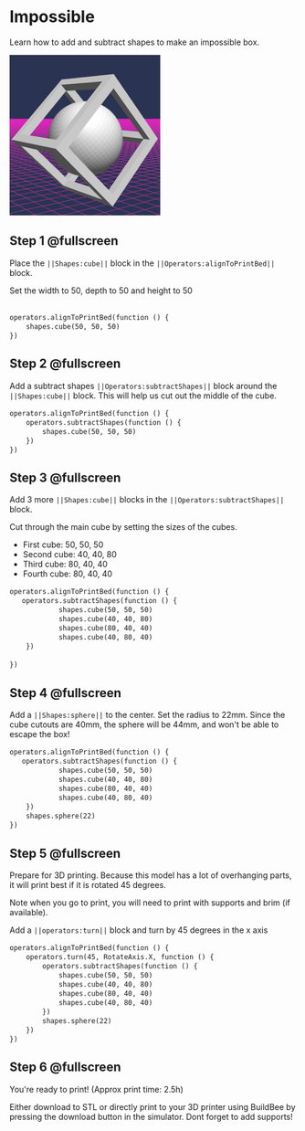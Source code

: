 # Impossible

Learn how to add and subtract shapes to make an impossible box.

![Make an impossible box](/docs/static/examples/impossible-box/project-image.png)



## Step 1 @fullscreen

Place the ``||Shapes:cube||`` block in the ``||Operators:alignToPrintBed||`` block.

Set the width to 50, depth to 50 and height to 50

```blocks

operators.alignToPrintBed(function () {
    shapes.cube(50, 50, 50)
})

```

## Step 2 @fullscreen

Add a subtract shapes ``||Operators:subtractShapes||`` block around the ``||Shapes:cube||`` block.  This will help us cut out the middle of the cube.

```blocks
operators.alignToPrintBed(function () {
    operators.subtractShapes(function () {
        shapes.cube(50, 50, 50)
    })
})
```

## Step 3 @fullscreen
Add 3 more ``||Shapes:cube||`` blocks in the ``||Operators:subtractShapes||`` block. 

Cut through the main cube by setting the sizes of the cubes.

* First cube: 50, 50, 50
* Second cube: 40, 40, 80
* Third cube: 80, 40, 40
* Fourth cube: 80, 40, 40


```blocks
operators.alignToPrintBed(function () {
   operators.subtractShapes(function () {
            shapes.cube(50, 50, 50)
            shapes.cube(40, 40, 80)
            shapes.cube(80, 40, 40)
            shapes.cube(40, 80, 40)
    })

})
```

## Step 4 @fullscreen
Add a ``||Shapes:sphere||`` to the center.  Set the radius to 22mm.
Since the cube cutouts are 40mm, the sphere will be 44mm, and won't be able to escape the box!

```blocks
operators.alignToPrintBed(function () {
   operators.subtractShapes(function () {
            shapes.cube(50, 50, 50)
            shapes.cube(40, 40, 80)
            shapes.cube(80, 40, 40)
            shapes.cube(40, 80, 40)
    })
    shapes.sphere(22)
})
```

## Step 5 @fullscreen
Prepare for 3D printing.  Because this model has a lot of overhanging parts, it will print best if it is rotated 45 degrees. 

Note when you go to print, you will need to print with supports and brim (if available). 

Add a ``||operators:turn||`` block and turn by 45 degrees in the x axis

```blocks
operators.alignToPrintBed(function () {
    operators.turn(45, RotateAxis.X, function () {
        operators.subtractShapes(function () {
            shapes.cube(50, 50, 50)
            shapes.cube(40, 40, 80)
            shapes.cube(80, 40, 40)
            shapes.cube(40, 80, 40)
        })
        shapes.sphere(22)
    })
})
```
## Step 6 @fullscreen
You're ready to print!  (Approx print time: 2.5h)

Either download to STL or directly print to your 3D printer using BuildBee by pressing the download button in the simulator.  Dont forget to add supports!